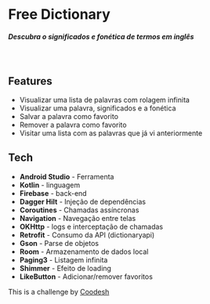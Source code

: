 # Free Dictionary
##### Descubra o significados e fonética de termos em inglês
&nbsp;
## Features

- Visualizar uma lista de palavras com rolagem infinita
- Visualizar uma palavra, significados e a fonética
- Salvar a palavra como favorito
- Remover a palavra como favorito
- Visitar uma lista com as palavras que já vi anteriormente

## Tech

- **Android Studio** - Ferramenta
- **Kotlin** - linguagem
- **Firebase** - back-end
- **Dagger Hilt** - Injeção de dependências
- **Coroutines** - Chamadas assíncronas
- **Navigation** - Navegação entre telas
- **OKHttp** - logs e interceptação de chamadas
- **Retrofit** - Consumo da API (dictionaryapi)
- **Gson** - Parse de objetos
- **Room** - Armazenamento de dados local
- **Paging3** - Listagem infinita
- **Shimmer** - Efeito de loading
- **LikeButton** - Adicionar/remover favoritos

This is a challenge by [Coodesh](https://coodesh.com/)